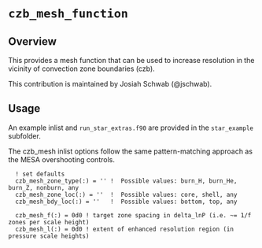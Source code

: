 # ``czb_mesh_function``

## Overview

This provides a mesh function that can be used to increase resolution
in the vicinity of convection zone boundaries (czb).

This contribution is maintained by Josiah Schwab (@jschwab).

## Usage

An example inlist and `run_star_extras.f90` are provided in the
`star_example` subfolder.

The czb_mesh inlist options follow the same pattern-matching approach
as the MESA overshooting controls.

```Fortran
  ! set defaults
  czb_mesh_zone_type(:) = '' !  Possible values: burn_H, burn_He, burn_Z, nonburn, any
  czb_mesh_zone_loc(:) = ''  !  Possible values: core, shell, any
  czb_mesh_bdy_loc(:) = ''   !  Possible values: bottom, top, any

  czb_mesh_f(:) = 0d0 ! target zone spacing in delta_lnP (i.e. ~= 1/f zones per scale height)
  czb_mesh_l(:) = 0d0 ! extent of enhanced resolution region (in pressure scale heights)

```

